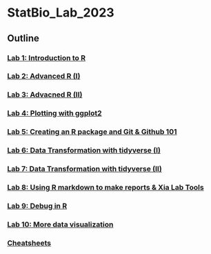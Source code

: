 # StatBio_Lab_2023

## Outline
### [Lab 1: Introduction to R](/Lab1)
### [Lab 2: Advanced R (I)](/Lab2)
### [Lab 3: Advacned R (II)](/Lab3)
### [Lab 4: Plotting with ggplot2](/Lab4)
### [Lab 5: Creating an R package and Git & Github 101](/Lab5)
### [Lab 6: Data Transformation with tidyverse (I)](/Lab6)
### [Lab 7: Data Transformation with tidyverse (II)](/Lab7)
### [Lab 8: Using R markdown to make reports & Xia Lab Tools](/Lab8)
### [Lab 9: Debug in R](/Lab9)
### [Lab 10: More data visualization](/Lab10)

### [Cheatsheets](/cheatsheets)
